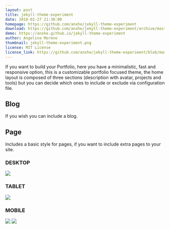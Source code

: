 ```yaml
---
layout: post
title: jekyll-theme-experiment
date: 2018-02-27 21:30:00
homepage: https://github.com/anxhe/jekyll-theme-experiment
download: https://github.com/anxhe/jekyll-theme-experiment/archive/master.zip
demo: https://anxhe.github.io/jekyll-theme-experiment
author: Angelina Moreno
thumbnail: jekyll-theme-experiment.png
license: MIT License
license_link: https://github.com/anxhe/jekyll-theme-experiment/blob/master/LICENSE.txt
---
```


If you want to build your Portfolio, here you have a minimalistic, fast and responsive option, this is a customizable portfolio focused theme, the home layout is composed of three sections (description with avatar, projects and tools) but you can decide which ones to include or exclude via configuration file.

## Blog

If you wish you can include a blog.

## Page

Includes a basic style for pages, if you want to include extra pages to your site.

### DESKTOP

![](https://cl.ly/2F3f432B0z09/Screen%20Recording%202018-02-24%20at%2011.23%20p.m..gif)

### TABLET

![](https://cl.ly/2K073B372j3Y/Screen%20Recording%202018-02-27%20at%2011.03%20p.m..gif)

### MOBILE

![](https://cl.ly/1j362c0G0w1m/Screen%20Recording%202018-02-27%20at%2011.11%20p.m..gif)  ![](https://cl.ly/0g130m2r2x1S/Screen%20Recording%202018-02-27%20at%2011.17%20p.m..gif)
